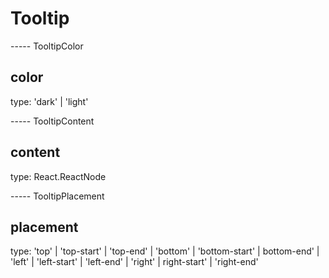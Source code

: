 # Tooltip

----- TooltipColor

## color

type: 'dark' | 'light'

----- TooltipContent

## content

type: React.ReactNode

----- TooltipPlacement

## placement

type: 'top' | 'top-start' | 'top-end' | 'bottom' | 'bottom-start' | bottom-end' | 'left' | 'left-start' | 'left-end' | 'right' | right-start' | 'right-end'
